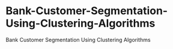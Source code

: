 # Bank-Customer-Segmentation-Using-Clustering-Algorithms
Bank Customer Segmentation Using Clustering Algorithms
